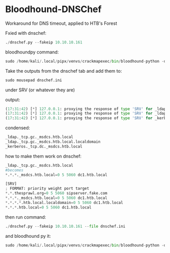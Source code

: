 # Bloodhound-DNSChef
Workaround for DNS timeout, applied to HTB's Forest

Fxied with dnschef:

```python
./dnschef.py --fakeip 10.10.10.161
```

bloodhoundpy command:

```python
sudo /home/kali/.local/pipx/venvs/crackmapexec/bin/bloodhound-python -d htb.local -u 'svc-alfresco' -p 's3rvice' -ns 127.0.0.1 -c all --zip
```

Take the outputs from the dnschef tab and add them to:

```python
sudo mousepad dnschef.ini
```

under SRV (or whatever they are)

output:

```python
(17:31:42) [*] 127.0.0.1: proxying the response of type 'SRV' for _ldap._tcp.gc._msdcs.htb.local
(17:31:42) [*] 127.0.0.1: proxying the response of type 'SRV' for _ldap._tcp.gc._msdcs.htb.local.localdomain
(17:31:42) [*] 127.0.0.1: proxying the response of type 'SRV' for _kerberos._tcp.dc._msdcs.htb.local
```

condensed:

```python
_ldap._tcp.gc._msdcs.htb.local
_ldap._tcp.gc._msdcs.htb.local.localdomain
_kerberos._tcp.dc._msdcs.htb.local
```

how to make them work on dnschef:

```python
_ldap._tcp.gc._msdcs.htb.local
#becomes
*.*.*._msdcs.htb.local=0 5 5060 dc1.htb.local
```

```python
[SRV]
; FORMAT: priority weight port target
*.*.thesprawl.org=0 5 5060 sipserver.fake.com
*.*.*._msdcs.htb.local=0 5 5060 dc1.htb.local
*.*.*.*.htb.local.localdomain=0 5 5060 dc1.htb.local
*.*.*.htb.local=0 5 5060 dc1.htb.local
```

then run command:

```python
./dnschef.py --fakeip 10.10.10.161 --file dnschef.ini
```

and bloodhound py it:

```python
sudo /home/kali/.local/pipx/venvs/crackmapexec/bin/bloodhound-python -d htb.local -u 'svc-alfresco' -p 's3rvice' -ns 127.0.0.1 -c all --zip
```

